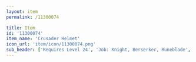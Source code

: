 ```yaml
---
layout: item
permalink: /11300074

title: Item
id: '11300074'
item_name: 'Crusader Helmet'
icon_url: 'item/icon/11300074.png'
sub_header: ['Requires Level 24', 'Job: Knight, Berserker, Runeblade', 'Gender: All']
---
```

